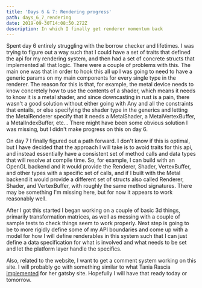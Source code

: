 ```yaml
---
title: 'Days 6 & 7: Rendering progress'
path: days_6_7_rendering
date: 2019-09-30T14:08:50.272Z
description: In which I finally get renderer momentum back
---
```

Spent day 6 entirely struggling with the borrow checker and lifetimes. I was trying to figure out a way such that I could have a set of traits that defined the api for my rendering system, and then had a set of concrete structs that implemented all that logic. There were a couple of problems with this. The main one was that in order to hook this all up I was going to need to have a generic params on my main components for every single type in the renderer. The reason for this is that, for example, the metal device needs to know concretely how to use the contents of a shader, which means it needs to know it is a metal shader,  and since downcasting in rust is a pain, there wasn't a good solution without either going with Any and all the constraints that entails, or else specifying the shader type in the generics and letting the MetalRenderer specify that it needs a MetalShader, a MetalVertexBuffer, a MetalIndexBuffer, etc... There might have been some obvious solution I was missing, but I didn't make progress on this on day 6.

On day 7 I finally figured out a path forward. I don't know if this is optimal, but I have decided that the approach I will take is to avoid traits for this api, and instead essentially have a consistent set of method calls and data types that will resolve at compile time. So, for example, I can build with an OpenGL backend and it would provide the Renderer, Shader, VertexBuffer, and other types with a specific set of calls, and if I built with the Metal backend it would provide a different set of structs also called Renderer, Shader, and VertexBuffer, with roughly the same method signatures. There may be something I'm missing here, but for now it appears to work reasonably well. 

After I got this started I began working on a couple of basic 3d things, primarily transformation matrices, as well as messing with a couple of sample tests to check things seem to work properly. Next step is going to be to more rigidly define some of my API boundaries and come up with a model for how I will define renderables in this system such that I can just define a data specification for what is involved and what needs to be set and let the platform layer handle the specifics.

Also, related to the website, I want to get a comment system working on this site. I will probably go with something similar to what Tania Rascia [implemented](https://www.taniarascia.com/add-comments-to-static-site/) for her gatsby site. Hopefully I will have that ready today or tomorrow. 
